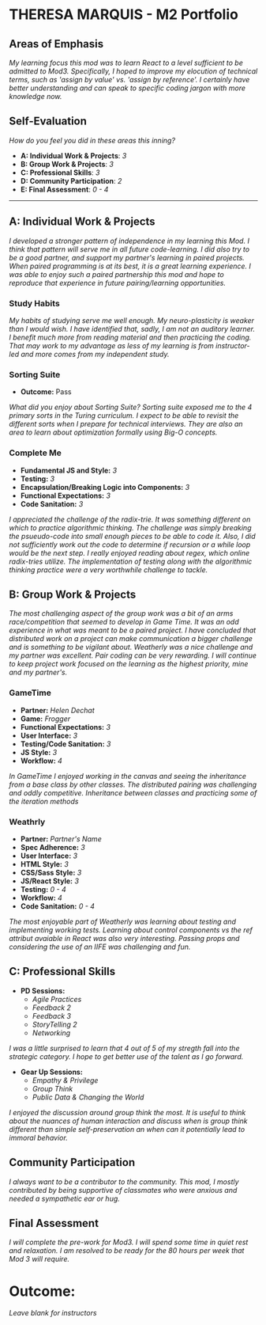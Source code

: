 # THERESA MARQUIS - M2 Portfolio

## Areas of Emphasis

_My learning focus this mod was to learn React to a level sufficient to be admitted to Mod3.  Specifically, I hoped to improve my elocution of technical terms, such as 'assign by value' vs. 'assign by reference'.  I certainly have better understanding and can speak to specific coding jargon with more knowledge now._

## Self-Evaluation
_How do you feel you did in these areas this inning?_

* **A: Individual Work & Projects**: _3_
* **B: Group Work & Projects**: _3_
* **C: Professional Skills**: _3_
* **D: Community Participation**: _2_
* **E: Final Assessment**: _0 - 4_

-----------------------

## A: Individual Work & Projects

_I developed a stronger pattern of independence in my learning this Mod.  I think that pattern will serve me in all future code-learning.  I did also try to be a good partner, and support my partner's learning in paired projects.  When paired programming is at its best, it is a great learning experience.  I was able to enjoy such a paired partnership this mod and hope to reproduce that experience in future pairing/learning opportunities._

### Study Habits

_My habits of studying serve me well enough.  My neuro-plasticity is weaker than I would wish.  I have identified that, sadly, I am not an auditory learner.  I benefit much more from reading material and then practicing the coding.  That may work to my advantage as less of my learning is from instructor-led and more comes from my independent study._

### Sorting Suite
* **Outcome:** Pass

_What did you enjoy about Sorting Suite? Sorting suite exposed me to the 4 primary sorts in the Turing curriculum. I expect to be able to revisit the different sorts when I prepare for technical interviews.  They are also an area to learn about optimization formally using Big-O concepts._

### Complete Me
* **Fundamental JS and Style:** _3_
* **Testing:** _3_
* **Encapsulation/Breaking Logic into Components:** _3_
* **Functional Expectations:** _3_
* **Code Sanitation:** _3_

_I appreciated the challenge of the radix-trie.  It was something different on which to practice algorithmic thinking.  The challenge was simply breaking the psueudo-code into small enough pieces to be able to code it.  Also, I did not sufficiently work out the code to determine if recursion or a while loop would be the next step.  I really enjoyed reading about regex, which online radix-tries utilize. The implementation of testing along with the algorithmic thinking practice were a very worthwhile challenge to tackle._

## B: Group Work & Projects

_The most challenging aspect of the group work was a bit of an arms race/competition that seemed to develop in Game Time.  It was an odd experience in what was meant to be a paired project.  I have concluded that distributed work on a project can make communication a bigger challenge and is something to be vigilant about.  Weatherly was a nice challenge and my partner was excellent.  Pair coding can be very rewarding.  I will continue to keep project work focused on the learning as the highest priority, mine and my partner's._

### GameTime
* **Partner:** _Helen Dechat_
* **Game:** _Frogger_
* **Functional Expectations:** _3_
* **User Interface:** _3_
* **Testing/Code Sanitation:** _3_
* **JS Style:** _3_
* **Workflow:** _4_

_In GameTime I enjoyed working in the canvas and seeing the inheritance from a base class by other classes.  The distributed pairing was challenging and oddly competitive. Inheritance between classes and practicing some of the iteration methods_

### Weathrly
* **Partner:** _Partner's Name_
* **Spec Adherence:** _3_
* **User Interface:** _3_
* **HTML Style:** _3_
* **CSS/Sass Style:** _3_
* **JS/React Style:** _3_
* **Testing:** _0 - 4_
* **Workflow:** _4_
* **Code Sanitation:** _0 - 4_

_The most enjoyable part of Weatherly was learning about testing and implementing working tests. Learning about control components vs the ref attribut avaiable in React was also very interesting.  Passing props and considering the use of an IIFE was challenging and fun._

## C: Professional Skills

* **PD Sessions:**
  * _Agile Practices_
  * _Feedback 2_
  * _Feedback 3_
  * _StoryTelling 2_
  * _Networking_

_I was a little surprised to learn that 4 out of 5 of my stregth fall into the strategic category.  I hope to get better use of the talent as I go forward._

* **Gear Up Sessions:**
  * _Empathy & Privilege_
  * _Group Think_
  * _Public Data & Changing the World_

_I enjoyed the discussion around group think the most.  It is useful to think about the nuances of human interaction and discuss when is group think different than simple self-preservation an when can it potentially lead to immoral behavior._

## Community Participation

_I always want to be a contributor to the community.  This mod, I mostly contributed by being supportive of classmates who were anxious and needed a sympathetic ear or hug._

## Final Assessment

_I will complete the pre-work for Mod3.  I will spend some time in quiet rest and relaxation.  I am resolved to be ready for the 80 hours per week that Mod 3 will require._

# Outcome:
_Leave blank for instructors_